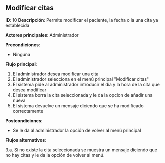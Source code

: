## Modificar citas

**ID**: 10
**Descripción**: Permite modificar el paciente, la fecha o la  una cita ya establecida

**Actores principales**: Administrador


**Precondiciones**:
* Ninguna

**Flujo principal**:
1. El administrador desea modificar una cita 
1. El administrador selecciona en el menú principal "Modificar citas"
1. El sistema pide al administrador introducir el dia y la hora de la cita que desea modificar
1. El sistema borra la cita seleccionada y le da la opcion de añadir una nueva
1. El sistema devuelve un mensaje diciendo que se ha modificado correctamente

**Postcondiciones**:

* Se le da al administrador la opción de volver al menú principal

**Flujos alternativos**:

3.a. Si no existe la cita seleccionada se muestra un mensaje diciendo que no hay citas y le da la opción de volver al menú. 
